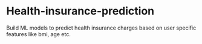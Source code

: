 # Health-insurance-prediction
Build ML models to predict health insurance charges based on user specific features like bmi, age etc.
